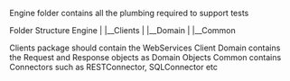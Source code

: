 Engine folder contains all the plumbing required to support tests

Folder Structure
Engine
|
|__Clients
|
|__Domain
|
|__Common

Clients package should contain the WebServices Client
Domain contains the Request and Response objects as Domain Objects
Common contains Connectors such as RESTConnector, SQLConnector etc

